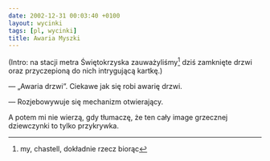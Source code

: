 ```yaml
---
date: 2002-12-31 00:03:40 +0100
layout: wycinki
tags: [pl, wycinki]
title: Awaria Myszki
---
```


(Intro: na stacji metra Świętokrzyska zauważyliśmy[^1] dziś zamknięte drzwi oraz przyczepioną do nich intrygującą kartkę.)

— „Awaria drzwi”. Ciekawe jak się robi awarię drzwi.

— Rozjebowywuje się mechanizm otwierający.

A potem mi nie wierzą, gdy tłumaczę, że ten cały image grzecznej dziewczynki to tylko przykrywka.

[^1]: my, chastell, dokładnie rzecz biorąc
